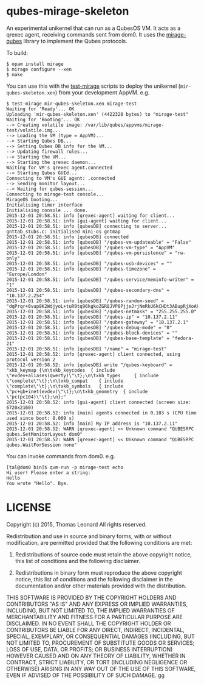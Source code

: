 # qubes-mirage-skeleton

An experimental unikernel that can run as a QubesOS VM.
It acts as a qrexec agent, receiving commands sent from dom0.
It uses the [mirage-qubes][] library to implement the Qubes protocols.

To build:

    $ opam install mirage
    $ mirage configure --xen
    $ make

You can use this with the [test-mirage][] scripts to deploy the unikernel (`mir-qubes-skeleton.xen`) from your development AppVM. e.g.

    $ test-mirage mir-qubes-skeleton.xen mirage-test
    Waiting for 'Ready'... OK
    Uploading 'mir-qubes-skeleton.xen' (4422320 bytes) to "mirage-test"
    Waiting for 'Booting'... OK
    --> Creating volatile image: /var/lib/qubes/appvms/mirage-test/volatile.img...
    --> Loading the VM (type = AppVM)...
    --> Starting Qubes DB...
    --> Setting Qubes DB info for the VM...
    --> Updating firewall rules...
    --> Starting the VM...
    --> Starting the qrexec daemon...
    Waiting for VM's qrexec agent.connected
    --> Starting Qubes GUId...
    Connecting to VM's GUI agent: .connected
    --> Sending monitor layout...
    --> Waiting for qubes-session...
    Connecting to mirage-test console...
    MirageOS booting...
    Initialising timer interface
    Initialising console ... done.
    2015-12-01 20:58.51: info [qrexec-agent] waiting for client...
    2015-12-01 20:58.51: info [gui-agent] waiting for client...
    2015-12-01 20:58.51: info [qubesDB] connecting to server...
    gnttab_stubs.c: initialised mini-os gntmap
    2015-12-01 20:58.51: info [qubesDB] connected
    2015-12-01 20:58.51: info [qubesDB] "/qubes-vm-updateable" = "False"
    2015-12-01 20:58.51: info [qubesDB] "/qubes-vm-type" = "AppVM"
    2015-12-01 20:58.51: info [qubesDB] "/qubes-vm-persistence" = "rw-only"
    2015-12-01 20:58.51: info [qubesDB] "/qubes-usb-devices" = ""
    2015-12-01 20:58.51: info [qubesDB] "/qubes-timezone" = "Europe/London"
    2015-12-01 20:58.51: info [qubesDB] "/qubes-service/meminfo-writer" = "1"
    2015-12-01 20:58.51: info [qubesDB] "/qubes-secondary-dns" = "10.137.2.254"
    2015-12-01 20:58.51: info [qubesDB] "/qubes-random-seed" = "dqPrqr+0vup8K2WdjyoL+tuR9tq96kgkoZGR8JVP8PjjeJrjNmRkU6kCHDt3ABupRjXoAF9yE4S3qS7EWX1Xwg=="
    2015-12-01 20:58.51: info [qubesDB] "/qubes-netmask" = "255.255.255.0"
    2015-12-01 20:58.51: info [qubesDB] "/qubes-ip" = "10.137.2.11"
    2015-12-01 20:58.51: info [qubesDB] "/qubes-gateway" = "10.137.2.1"
    2015-12-01 20:58.51: info [qubesDB] "/qubes-debug-mode" = "0"
    2015-12-01 20:58.51: info [qubesDB] "/qubes-block-devices" = ""
    2015-12-01 20:58.51: info [qubesDB] "/qubes-base-template" = "fedora-21"
    2015-12-01 20:58.51: info [qubesDB] "/name" = "mirage-test"
    2015-12-01 20:58.52: info [qrexec-agent] client connected, using protocol version 2
    2015-12-01 20:58.52: info [qubesDB] write "/qubes-keyboard" = "xkb_keymap {\n\txkb_keycodes  { include \"evdev+aliases(qwerty)\"\t};\n\txkb_types     { include \"complete\"\t};\n\txkb_compat    { include \"complete\"\t};\n\txkb_symbols   { include \"pc+gb+inet(evdev)\"\t};\n\txkb_geometry  { include \"pc(pc104)\"\t};\n};"
    2015-12-01 20:58.52: info [gui-agent] client connected (screen size: 6720x2160)
    2015-12-01 20:58.52: info [main] agents connected in 0.103 s (CPU time used since boot: 0.009 s)
    2015-12-01 20:58.52: info [main] My IP address is "10.137.2.11"
    2015-12-01 20:58.52: WARN [qrexec-agent] << Unknown command "QUBESRPC qubes.SetMonitorLayout dom0"
    2015-12-01 20:58.52: WARN [qrexec-agent] << Unknown command "QUBESRPC qubes.WaitForSession none"

You can invoke commands from dom0. e.g.

    [tal@dom0 bin]$ qvm-run -p mirage-test echo
    Hi user! Please enter a string:
    Hello
    You wrote "Hello". Bye.


# LICENSE

Copyright (c) 2015, Thomas Leonard
All rights reserved.

Redistribution and use in source and binary forms, with or without modification, are permitted provided that the following conditions are met:

1. Redistributions of source code must retain the above copyright notice, this list of conditions and the following disclaimer.

2. Redistributions in binary form must reproduce the above copyright notice, this list of conditions and the following disclaimer in the documentation and/or other materials provided with the distribution.

THIS SOFTWARE IS PROVIDED BY THE COPYRIGHT HOLDERS AND CONTRIBUTORS "AS IS" AND ANY EXPRESS OR IMPLIED WARRANTIES, INCLUDING, BUT NOT LIMITED TO, THE IMPLIED WARRANTIES OF MERCHANTABILITY AND FITNESS FOR A PARTICULAR PURPOSE ARE DISCLAIMED. IN NO EVENT SHALL THE COPYRIGHT HOLDER OR CONTRIBUTORS BE LIABLE FOR ANY DIRECT, INDIRECT, INCIDENTAL, SPECIAL, EXEMPLARY, OR CONSEQUENTIAL DAMAGES (INCLUDING, BUT NOT LIMITED TO, PROCUREMENT OF SUBSTITUTE GOODS OR SERVICES; LOSS OF USE, DATA, OR PROFITS; OR BUSINESS INTERRUPTION) HOWEVER CAUSED AND ON ANY THEORY OF LIABILITY, WHETHER IN CONTRACT, STRICT LIABILITY, OR TORT (INCLUDING NEGLIGENCE OR OTHERWISE) ARISING IN ANY WAY OUT OF THE USE OF THIS SOFTWARE, EVEN IF ADVISED OF THE POSSIBILITY OF SUCH DAMAGE.
gg

[test-mirage]: https://github.com/talex5/qubes-test-mirage
[mirage-qubes]: https://github.com/talex5/mirage-qubes
